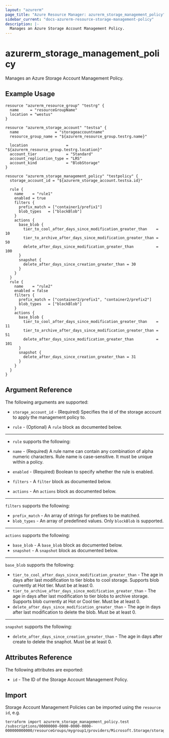 ```yaml
---
layout: "azurerm"
page_title: "Azure Resource Manager: azurerm_storage_management_policy"
sidebar_current: "docs-azurerm-resource-storage-management-policy"
description: |-
  Manages an Azure Storage Account Management Policy.
---
```


# azurerm_storage_management_policy

Manages an Azure Storage Account Management Policy.

## Example Usage

```hcl
resource "azurerm_resource_group" "testrg" {
  name     = "resourceGroupName"
  location = "westus"
}

resource "azurerm_storage_account" "testsa" {
  name                = "storageaccountname"
  resource_group_name = "${azurerm_resource_group.testrg.name}"

  location                 = "${azurerm_resource_group.testrg.location}"
  account_tier             = "Standard"
  account_replication_type = "LRS"
  account_kind             = "BlobStorage"
}

resource "azurerm_storage_management_policy" "testpolicy" {
  storage_account_id = "${azurerm_storage_account.testsa.id}"

  rule {
    name    = "rule1"
    enabled = true
    filters {
      prefix_match = ["container1/prefix1"]
      blob_types   = ["blockBlob"]
    }
    actions {
      base_blob {
        tier_to_cool_after_days_since_modification_greater_than    = 10
        tier_to_archive_after_days_since_modification_greater_than = 50
        delete_after_days_since_modification_greater_than          = 100
      }
      snapshot {
        delete_after_days_since_creation_greater_than = 30
      }
    }
  }
  rule {
    name    = "rule2"
    enabled = false
    filters {
      prefix_match = ["container2/prefix1", "container2/prefix2"]
      blob_types   = ["blockBlob"]
    }
    actions {
      base_blob {
        tier_to_cool_after_days_since_modification_greater_than    = 11
        tier_to_archive_after_days_since_modification_greater_than = 51
        delete_after_days_since_modification_greater_than          = 101
      }
      snapshot {
        delete_after_days_since_creation_greater_than = 31
      }
    }
  }
}
```

## Argument Reference

The following arguments are supported:

* `storage_account_id` - (Required) Specifies the id of the storage account to apply the management policy to.

* `rule` - (Optional) A `rule` block as documented below.

---

* `rule` supports the following:

* `name` - (Required) A rule name can contain any combination of alpha numeric characters. Rule name is case-sensitive. It must be unique within a policy.
* `enabled` - (Required)  Boolean to specify whether the rule is enabled.
* `filters` - A `filter` block as documented below.
* `actions` - An `actions` block as documented below.

---

`filters` supports the following:

* `prefix_match` - An array of strings for prefixes to be matched.
* `blob_types` - An array of predefined values. Only `blockBlob` is supported.

---

`actions` supports the following:

* `base_blob` - A `base_blob` block as documented below.
* `snapshot` - A `snapshot` block as documented below.

---

`base_blob` supports the following:

* `tier_to_cool_after_days_since_modification_greater_than` - The age in days after last modification to tier blobs to cool storage. Supports blob currently at Hot tier. Must be at least 0.
* `tier_to_archive_after_days_since_modification_greater_than` - The age in days after last modification to tier blobs to archive storage. Supports blob currently at Hot or Cool tier. Must be at least 0.
* `delete_after_days_since_modification_greater_than` - The age in days after last modification to delete the blob. Must be at least 0.

---

`snapshot` supports the following:

* `delete_after_days_since_creation_greater_than` - The age in days after create to delete the snaphot. Must be at least 0.

## Attributes Reference

The following attributes are exported:

* `id` - The ID of the Storage Account Management Policy.

## Import

Storage Account Management Policies can be imported using the `resource id`, e.g.

```shell
terraform import azurerm_storage_management_policy.test /subscriptions/00000000-0000-0000-0000-000000000000/resourceGroups/mygroup1/providers/Microsoft.Storage/storageAccounts/myaccountname/managementPoliices/default
```
